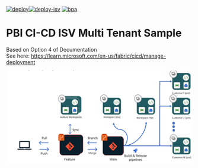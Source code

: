 [![deploy](https://github.com/alisonpezzott/pbi-ci-cd-isv-multi-tenant/actions/workflows/deploy.yml/badge.svg)](https://github.com/alisonpezzott/pbi-ci-cd-isv-multi-tenant/actions/workflows/deploy.yml)[![deploy-isv](https://github.com/alisonpezzott/pbi-ci-cd-isv-multi-tenant/actions/workflows/deploy-isv.yml/badge.svg)](https://github.com/alisonpezzott/pbi-ci-cd-isv-multi-tenant/actions/workflows/deploy-isv.yml) [![bpa](https://github.com/alisonpezzott/pbi-ci-cd-isv-multi-tenant/actions/workflows/bpa.yml/badge.svg)](https://github.com/alisonpezzott/pbi-ci-cd-isv-multi-tenant/actions/workflows/bpa.yml)

# PBI CI-CD ISV Multi Tenant Sample  

Based on Option 4 of Documentation  
See here: https://learn.microsoft.com/en-us/fabric/cicd/manage-deployment  


![CI/CD for ISVs in Fabric (managing multiple customers/solutions)](./assets/4_ci_cd_for_isv.png)

